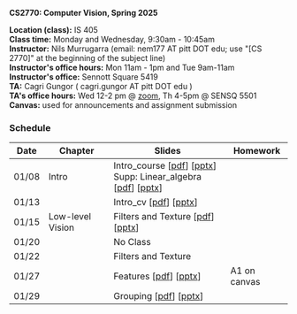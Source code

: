 
**CS2770: Computer Vision, Spring 2025**

**Location (class):** IS 405<br>
**Class time:** Monday and Wednesday, 9:30am - 10:45am<br>
**Instructor:** Nils Murrugarra (email: nem177 AT pitt DOT edu; use "[CS 2770]" at the beginning of the subject line)<br>
**Instructor's office hours:** Mon 11am - 1pm and Tue 9am-11am<br>
**Instructor's office:** Sennott Square 5419<br>
**TA:** Cagri Gungor ( cagri.gungor AT pitt DOT edu )<br>
**TA's office hours:** Wed 12-2 pm @ <a href="https://pitt.zoom.us/j/5098169252">zoom</a>, Th 4-5pm @ SENSQ 5501<br>
**Canvas:** used for announcements and assignment submission<br>

### Schedule

Date        | Chapter      | Slides       | Homework
----------- | -----------  | -----------  | -----------
01/08       | Intro        | Intro_course [[pdf](https://sites.pitt.edu/~nem177/courses/spring25_cs2770/lec_1.intro_course.pdf)] [[pptx](https://sites.pitt.edu/~nem177/courses/spring25_cs2770/lec_1.intro_course.pptx)]<br> Supp: Linear_algebra [[pdf](https://sites.pitt.edu/~nem177/courses/spring25_cs2770/supp.lec_1.linear_algebra.pdf)] [[pptx](https://sites.pitt.edu/~nem177/courses/spring25_cs2770/supp.lec_1.linear_algebra.pptx)]             |
01/13       |              | Intro_cv [[pdf](https://sites.pitt.edu/~nem177/courses/spring25_cs2770/lec_2.intro_cv.pdf)] [[pptx](https://sites.pitt.edu/~nem177/courses/spring25_cs2770/lec_2.intro_cv.pptx)]              |
01/15       | Low-level Vision | Filters and Texture [[pdf](https://sites.pitt.edu/~nem177/courses/spring25_cs2770/lec_3.filters.pdf)] [[pptx](https://sites.pitt.edu/~nem177/courses/spring25_cs2770/lec_3.filters.pptx)]              |
01/20       |              | No Class              |
01/22       |              | Filters and Texture   |
01/27       |              | Features [[pdf](https://sites.pitt.edu/~nem177/courses/spring25_cs2770/lec_4.features.pdf)] [[pptx](https://sites.pitt.edu/~nem177/courses/spring25_cs2770/lec_4.features.pptx)]              | A1 on canvas
01/29       |              | Grouping [[pdf](https://sites.pitt.edu/~nem177/courses/spring25_cs2770/lec_5.grouping.pdf)] [[pptx](https://sites.pitt.edu/~nem177/courses/spring25_cs2770/lec_5.grouping.pptx)]              |
